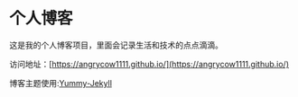 # 个人博客

这是我的个人博客项目，里面会记录生活和技术的点点滴滴。


访问地址：[https://angrycow1111.github.io/](https://angrycow1111.github.io/)


博客主题使用:[Yummy-Jekyll](https://github.com/DONGChuan/Yummy-Jekyll)



